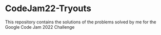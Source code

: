 # CodeJam22-Tryouts
This repository contains the solutions of the problems solved by me for the Google Code Jam 2022 Challenge
